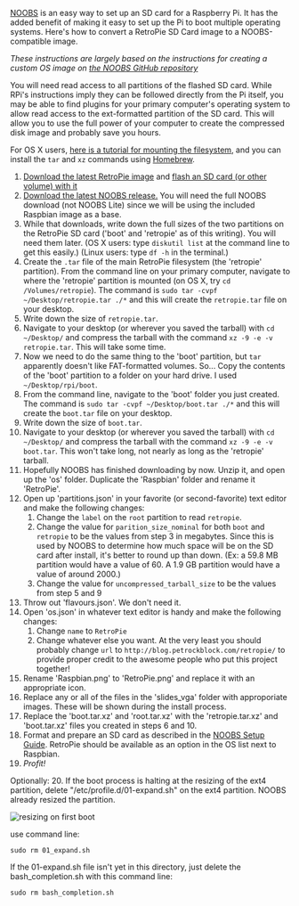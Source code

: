 [NOOBS](http://raspberrypi.org/help/noobs-setup/) is an easy way to set up an SD card for a Raspberry Pi. It has the added benefit of making it easy to set up the Pi to boot multiple operating systems. Here's how to convert a RetroPie SD Card image to a NOOBS-compatible image.

_These instructions are largely based on the instructions for creating a custom OS image on [the NOOBS GitHub repository](https://github.com/raspberrypi/noobs#how-to-create-a-custom-os-version)_

You will need read access to all partitions of the flashed SD card. While RPi's instructions imply they can be followed directly from the Pi itself, you may be able to find plugins for your primary computer's operating system to allow read access to the ext-formatted partition of the SD card. This will allow you to use the full power of your computer to create the compressed disk image and probably save you hours.

For OS X users, [here is a tutorial for mounting the filesystem](http://osxdaily.com/2014/03/20/mount-ext-linux-file-system-mac/), and you can install the `tar` and `xz` commands using [Homebrew](http://brew.sh).

1. [Download the latest RetroPie image][retropiedownload] and [flash an SD card (or other volume) with it][flashsd]
2. [Download the latest NOOBS release.][noobsdownload] You will need the full NOOBS download (not NOOBS Lite) since we will be using the included Raspbian image as a base.
3. While that downloads, write down the full sizes of the two partitions on the RetroPie SD card ('boot' and 'retropie' as of this writing). You will need them later. (OS X users: type `diskutil list` at the command line to get this easily.) (Linux users: type `df -h` in the terminal.)
4. Create the `.tar` file of the main RetroPie filesystem (the 'retropie' partition). From the command line on your primary computer, navigate to where the 'retropie' partition is mounted (on OS X, try `cd /Volumes/retropie`). The command is `sudo tar -cvpf ~/Desktop/retropie.tar ./*` and this will create the `retropie.tar` file on your desktop.
5. Write down the size of `retropie.tar`.
6. Navigate to your desktop (or wherever you saved the tarball) with `cd ~/Desktop/` and compress the tarball with the command `xz -9 -e -v retropie.tar`. This will take some time.
7. Now we need to do the same thing to the 'boot' partition, but `tar` apparently doesn't like FAT-formatted volumes. So... Copy the contents of the 'boot' partition to a folder on your hard drive. I used `~/Desktop/rpi/boot`.
8. From the command line, navigate to the 'boot' folder you just created. The command is `sudo tar -cvpf ~/Desktop/boot.tar ./*` and this will create the `boot.tar` file on your desktop.
9. Write down the size of `boot.tar`.
10. Navigate to your desktop (or wherever you saved the tarball) with `cd ~/Desktop/` and compress the tarball with the command `xz -9 -e -v boot.tar`. This won't take long, not nearly as long as the 'retropie' tarball.
11. Hopefully NOOBS has finished downloading by now. Unzip it, and open up the 'os' folder. Duplicate the 'Raspbian' folder and rename it 'RetroPie'.
12. Open up 'partitions.json' in your favorite (or second-favorite) text editor and make the following changes:
	1. Change the `label` on the `root` partition to read `retropie`.
    2. Change the value for `parition_size_nominal` for both `boot` and `retropie` to be the values from step 3 in megabytes. Since this is used by NOOBS to determine how much space will be on the SD card after install, it's better to round up than down. (Ex: a 59.8 MB partition would have a value of 60. A 1.9 GB partition would have a value of around 2000.) 
    3. Change the value for `uncompressed_tarball_size` to be the values from step 5 and 9
13. Throw out 'flavours.json'. We don't need it.
14. Open 'os.json' in whatever text editor is handy and make the following changes:
	1. Change `name` to `RetroPie`
    2. Change whatever else you want. At the very least you should probably change `url` to `http://blog.petrockblock.com/retropie/` to provide proper credit to the awesome people who put this project together!
15. Rename 'Raspbian.png' to 'RetroPie.png' and replace it with an appropriate icon.
16. Replace any or all of the files in the 'slides_vga' folder with approporiate images. These will be shown during the install process.
17. Replace the 'boot.tar.xz' and 'root.tar.xz' with the 'retropie.tar.xz' and 'boot.tar.xz' files you created in steps 6 and 10.
18. Format and prepare an SD card as described in the [NOOBS Setup Guide][nsg]. RetroPie should be available as an option in the OS list next to Raspbian.
19. _Profit!_

Optionally: 20. If the boot process is halting at the resizing of the ext4 partition, delete "/etc/profile.d/01-expand.sh" on the ext4 partition. NOOBS already resized the partition.

![resizing on first boot](http://www.pommehappy.fr/wp-content/uploads/2016/03/Capture-décran-2016-03-21-16.43.43.png)

use command line:

    sudo rm 01_expand.sh

If the 01-expand.sh file isn't yet in this directory, just delete the bash_completion.sh 
with this command line:

    sudo rm bash_completion.sh


[retropiedownload]: http://blog.petrockblock.com/retropie/retropie-downloads/
[flashsd]: http://elinux.org/RPi_Easy_SD_Card_Setup
[noobsdownload]: http://www.raspberrypi.org/downloads/
[nsg]: http://www.raspberrypi.org/help/noobs-setup/